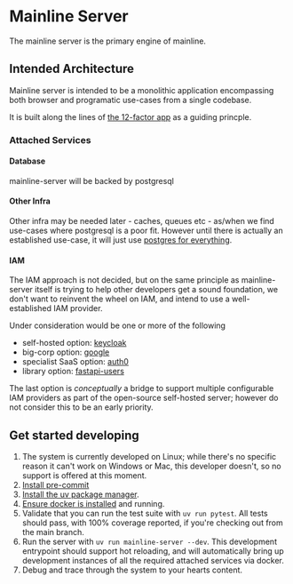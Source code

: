 # Mainline Server

The mainline server is the primary engine of mainline.

## Intended Architecture

Mainline server is intended to be a monolithic application encompassing both browser and programatic use-cases from a
single codebase.

It is built along the lines of [the 12-factor app](https://12factor.net/) as a guiding princple.

### Attached Services


#### Database

mainline-server will be backed by postgresql

#### Other Infra

Other infra may be needed later - caches, queues etc - as/when we find use-cases where postgresql is a poor fit.
However until there is actually an established use-case, it will just use [postgres for everything](https://www.amazingcto.com/postgres-for-everything/).

#### IAM

The IAM approach is not decided, but on the same principle as mainline-server itself is trying to help other developers get a sound foundation, we don't want to reinvent the wheel on IAM, and intend to use a well-established IAM provider.

Under consideration would be one or more of the following

* self-hosted option: [keycloak](https://www.keycloak.org/)
* big-corp option: [google](https://developers.google.com/identity/openid-connect/openid-connect)
* specialist SaaS option: [auth0](https://auth0.com/)
* library option: [fastapi-users](https://fastapi-users.github.io/fastapi-users/)

The last option is *conceptually*  a bridge to support multiple configurable IAM providers as part of the open-source self-hosted server; however do not consider this to be an early priority.


## Get started developing

1. The system is currently developed on Linux; while there's no specific reason it can't work on Windows or Mac, this developer doesn't, so no support is offered at this moment.
2. [Install pre-commit](https://pre-commit.com/#install)
3. [Install the uv package manager](https://docs.astral.sh/uv/).
4. [Ensure docker is installed](https://docs.docker.com/engine/install/) and running.
5. Validate that you can run the test suite with `uv run pytest`. All tests should pass, with 100% coverage reported, if you're checking out from the main branch.
6. Run the server with `uv run mainline-server --dev`. This development entrypoint should support hot reloading, and
   will automatically bring up development instances of all the required attached services via docker.
7. Debug and trace through the system to your hearts content.
